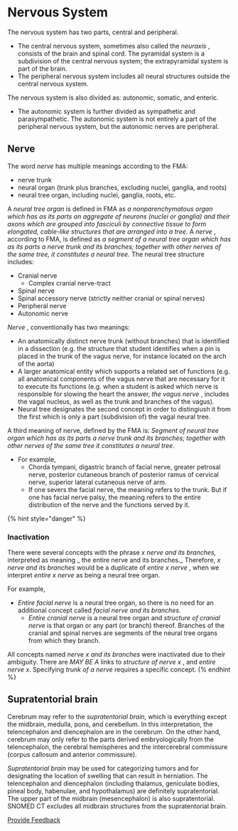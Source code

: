 # Nervous System

The nervous system has two parts, central and peripheral.

* The central nervous system, sometimes also called the _neuraxis_ , consists of the brain and spinal cord. The pyramidal system is a subdivision of the central nervous system; the extrapyramidal system is part of the brain.
* The peripheral nervous system includes all neural structures outside the central nervous system.

The nervous system is also divided as: autonomic, somatic, and enteric.

* The autonomic system is further divided as sympathetic and parasympathetic. The autonomic system is not entirely a part of the peripheral nervous system, but the autonomic nerves are peripheral.

## Nerve

The word _nerve_ has multiple meanings according to the FMA:

* nerve trunk
* neural organ (trunk plus branches, excluding nuclei, ganglia, and roots)
* neural tree organ, including nuclei, ganglia, roots, etc.

A _neural tree organ_ is defined in FMA as _a nonparenchymatous organ which has as its parts an aggregate of neurons (nuclei or ganglia) and their axons which are grouped into fasciculi by connective tissue to form elongated, cable-like structures that are arranged into a tree_. A _nerve_ , according to FMA, is defined as _a segment of a neural tree organ which has as its parts a nerve trunk and its branches; together with other nerves of the same tree, it constitutes a neural tree._ The neural tree structure includes:

* Cranial nerve
  * Complex cranial nerve-tract
* Spinal nerve
* Spinal accessory nerve (strictly neither cranial or spinal nerves)
* Peripheral nerve
* Autonomic nerve

_Nerve_ , conventionally has two meanings:

* An anatomically distinct nerve trunk (without branches) that is identified in a dissection (e.g. the structure that student identifies when a pin is placed in the trunk of the vagus nerve, for instance located on the arch of the aorta)
* A larger anatomical entity which supports a related set of functions (e.g. all anatomical components of the vagus nerve that are necessary for it to execute its functions (e.g. when a student is asked which nerve is responsible for slowing the heart the answer, _the vagus nerve_ , includes the vagal nucleus, as well as the trunk and branches of the vagus).
* Neural tree designates the second concept in order to distingiush it from the first which is only a part (subdivision of) the vagal neural tree.

A third meaning of nerve, defined by the FMA is: _Segment of neural tree organ which has as its parts a nerve trunk and its branches; together with other nerves of the same tree it constitutes a neural tree_.

* For example,
  * Chorda tympani, digastric branch of facial nerve, greater petrosal nerve, posterior cutaneous branch of posterior ramus of cervical nerve, superior lateral cutaneous nerve of arm.
  * If one severs the facial nerve, the meaning refers to the trunk. But if one has facial nerve palsy, the meaning refers to the entire distribution of the nerve and the functions served by it.

{% hint style="danger" %}
### Inactivation

There were several concepts with the phrase _x nerve and its branches,_ interpreted as meaning \_ the entire nerve and its branches.\_ Therefore, _x nerve and its branches_ would be a duplicate of _entire x nerve_ , when we interpret _entire x nerve_ as being a neural tree organ.

For example,

* _Entire facial nerve_ is a neural tree organ, so there is no need for an additional concept called _facial nerve and its branches_.
  * _Entire cranial nerve_ is a neural tree organ and _structure of cranial nerve_ is that organ or any part (or branch) thereof. Branches of the cranial and spinal nerves are segments of the neural tree organs from which they branch.

All concepts named _nerve x and its branches_ were inactivated due to their ambiguity. There are _MAY BE A_ links to _structure of nerve x_ , and _entire nerve x_. Specifying _trunk of a nerve_ requires a specific concept.
{% endhint %}

## Supratentorial brain

Cerebrum may refer to the _supratentorial brain,_ which is everything except the midbrain, medulla, pons, and cerebellum. In this interpretation, the telencephalon and diencephalon are in the cerebrum. On the other hand, cerebrum may only refer to the parts derived embryologically from the telencephalon, the cerebral hemispheres and the intercerebral commissure (corpus callosum and anterior commissure).

_Supratentorial brain_ may be used for categorizing tumors and for designating the location of swelling that can result in herniation. The telencephalon and diencephalon (including thalamus, geniculate bodies, pineal body, habenulae, and hypothalamus) are definitely supratentorial. The upper part of the midbrain (mesencephalon) is also supratentorial. SNOMED CT excludes all midbrain structures from the supratentorial brain.

<a href="https://docs.google.com/forms/d/e/1FAIpQLScTmbZIf0UEQwYDkY27EEWBkaiYkHSbR0_9DmFrMLXoQLyL7Q/viewform?usp=pp_url&#x26;entry.1767247133=SCT+Editorial+Guide&#x26;entry.670899847=Nervous%20System" class="button primary">Provide Feedback</a>
